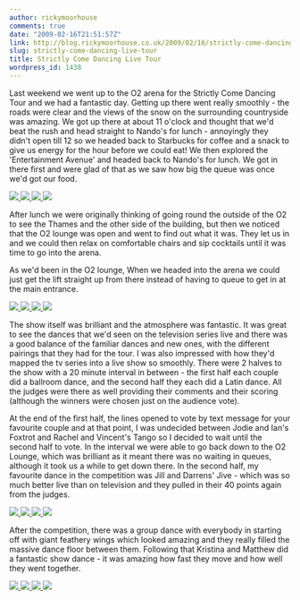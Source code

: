 ```yaml
---
author: rickymoorhouse
comments: true
date: "2009-02-16T21:51:57Z"
link: http://blog.rickymoorhouse.co.uk/2009/02/16/strictly-come-dancing-live-tour/
slug: strictly-come-dancing-live-tour
title: Strictly Come Dancing Live Tour
wordpress_id: 1438
---
```


Last weekend we went up to the O2 arena for the Strictly Come Dancing Tour and we had a fantastic day. Getting up there went really smoothly - the roads were clear and the views of the snow on the surrounding countryside was amazing. We got up there at about 11 o'clock and thought that we'd beat the rush and head straight to Nando's for
lunch - annoyingly they didn't open till 12 so we headed back to Starbucks for coffee and a snack to give us energy for the hour before we could eat! We then explored the 'Entertainment Avenue' and headed back to Nando's for lunch. We got in there first and were glad of that as we saw how big the queue was once we'd got our food. 




[![](/ricky/images/blog/P1090126.png)](/ricky/images/blog/P1090126.JPG)[  ![](/ricky/images/blog/P1090132.png)  ](/ricky/images/blog/P1090132.JPG)  [  ![](/ricky/images/blog/P1090133.png)  ](/ricky/images/blog/P1090133.JPG) [  ![](/ricky/images/blog/P1090150.png)  ](/ricky/images/blog/P1090150.JPG)




After lunch we were originally thinking of going round the outside of the O2 to see the Thames and the other side of the building, but then we noticed that the O2 lounge was open and went to find out what it was. They let us in and we could then relax on comfortable chairs and sip cocktails until it was time to go into the arena.





As we'd been in the O2 lounge, When we headed into the arena we could just get the lift straight up from there instead of having to queue to get in at the main entrance.




[  ![](/ricky/images/blog/P1090138.png)  ](/ricky/images/blog/P1090138.JPG)   [  ![](/ricky/images/blog/P1090166.png)  ](/ricky/images/blog/P1090166.JPG)  [  ![](/ricky/images/blog/P1090177.png)  ](/ricky/images/blog/P1090177.JPG) [  ![](/ricky/images/blog/P1090225.png)  ](/ricky/images/blog/P1090225.JPG)




The show itself was brilliant and the atmosphere was fantastic. It was great to see the dances that we'd seen on the television series live and there was a good balance of the familiar dances and new ones, with the different pairings that they had for the tour. I was also impressed with how they'd mapped the tv series into a live show so
smoothly. There were 2 halves to the show with a 20 minute interval in between - the first half each couple did a ballroom dance, and the second half they each did a Latin dance. All the judges were there as well providing their comments and their scoring (although the winners were chosen just on the audience vote).





At the end of the first half, the lines opened to vote by text message for your favourite couple and at that point, I was undecided between Jodie and Ian's Foxtrot and Rachel and Vincent's Tango so I decided to wait until the second half to vote. In the interval we were able to go back down to the O2 Lounge, which was brilliant as it meant there was no waiting in queues, although it took us a while to get down there. In the second half, my favourite dance in the competition was Jill and Darrens' Jive - which was so much better live than on television and they pulled in their 40 points again from the judges. 





   [  ![](/ricky/images/blog/P1090180.png)  ](/ricky/images/blog/P1090180.JPG)  [  ![](/ricky/images/blog/P1090189.png)  ](/ricky/images/blog/P1090189.JPG)  [  ![](/ricky/images/blog/P1090193.png)  ](/ricky/images/blog/P1090193.JPG)  [  ![](/ricky/images/blog/P1090204.png)  ](/ricky/images/blog/P1090204.JPG)




After the competition, there was a group dance with everybody in starting off with giant feathery wings which looked amazing  and they really filled the massive dance floor between them. Following that Kristina and Matthew did a fantastic show dance - it was amazing how fast they move and how well they went together. 





 [  ![](/ricky/images/blog/P1090208.png)  ](/ricky/images/blog/P1090208.JPG)    [  ![](/ricky/images/blog/P1090236.png)  ](/ricky/images/blog/P1090236.JPG)  [  ![](/ricky/images/blog/P1090242.png)  ](/ricky/images/blog/P1090242.JPG)  [  ![](/ricky/images/blog/P1090253.png)  ](/ricky/images/blog/P1090253.JPG)


